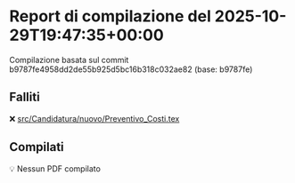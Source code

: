 # Report di compilazione del 2025-10-29T19:47:35+00:00

Compilazione basata sul commit b9787fe4958dd2de55b925d5bc16b318c032ae82 (base: b9787fe)

## Falliti
❌ [src/Candidatura/nuovo/Preventivo_Costi.tex](https://github.com/sass0lino/DocuTex/actions/runs/18920188565)


## Compilati
💡 Nessun PDF compilato
